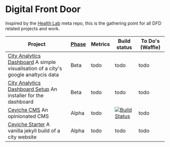 # Digital Front Door

Inspired by the [Health Lab](https://github.com/codeforamerica/health) meta repo, this is the gathering point for all DFD related projects and work. 


Project | [Phase](https://www.gov.uk/service-manual/phases) | Metrics | Build status | To Do's (Waffle)
------- | ----- | ------- | ------------ | -------
[City Analytics Dashboard](https://github.com/codeforamerica/city-analytics-dashboard/) A simple visualisation of a city's google analtycis data  | Beta |  todo |  todo |  todo
[City Analytics Dashboard Setup](https://github.com/codeforamerica/city-analytics-dashboard-setup/) An installer for the dashboard  | Beta | todo  | todo |  todo
[Ceviche CMS](https://github.com/codeforamerica/ceviche-cms/) An opinionated CMS  | Alpha | todo  | [![Build Status](https://travis-ci.org/codeforamerica/balance.svg?branch=master)](https://travis-ci.org/codeforamerica/balance)  |  todo
[Ceviche Starter](https://github.com/codeforamerica/ceviche-starter/) A vanilla jekyll build of a city website  | Alpha | todo  | todo  | todo 

